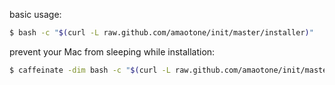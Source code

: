 basic usage:

```bash
$ bash -c "$(curl -L raw.github.com/amaotone/init/master/installer)"
```

prevent your Mac from sleeping while installation:

```bash
$ caffeinate -dim bash -c "$(curl -L raw.github.com/amaotone/init/master/installer)"
```
